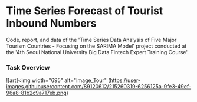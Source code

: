# Time Series Forecast of Tourist Inbound Numbers

Code, report, and data of the 'Time Series Data Analysis of Five Major Tourism Countries - Focusing on the SARIMA Model' project conducted at the '4th Seoul National University Big Data Fintech Expert Training Course'.

### Task Overview
![art]<img width="695" alt="Image_Tour" (https://user-images.githubusercontent.com/89120612/215260319-6256125a-9fe3-49ef-96a8-81b2c9a717eb.png)
